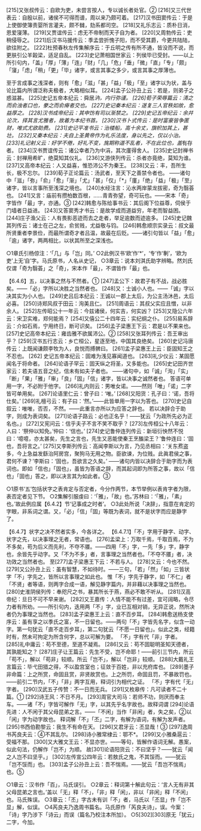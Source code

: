 <!-- { "loadSidebar": true } -->
[215]又张叔传云：自欧为吏，未尝言按人，专以诚长者处官。②
[216]又三代世表云：自殷以前，诸侯不可得而谱，周以来乃颇可着。
[217]汉书田窦传云：于是上使御使簿责婴所言灌夫，颇不雠，劾系都司空。
[218]又礼乐志云：质朴日消，恩爱寖薄。
[219]又贾谊传云：虑无不帝制而天子自为者。
[220]又周勃传云：吏稍侵辱之。
[221]后汉书马援传云：季孟尝折愧子阳，而不受其爵，今更共陆陆，欲往附之。
[222]杜预春秋左传集解序云：于丘明之传有所不通，皆没而不说，而更肤引公羊榖梁，适足自乱。
[223]史记萧相国世家云：列侯毕已受封。——以上所引句内，「盖」「厚」「薄」「连」「财」「几」「危」「垂」「微」「直」「专」「颇」「寖」「虑」「稍」「更」「毕」诸字，或言其事之多少，或言其事之厚薄也。

至于言成事之浅深者，则有「愈」「滋」「甚」「益」「极」「至」诸字以为状，盖与论比篇内所谓泛称夫极者，大略相似耳。
[224]孟子公孙丑上云：若是，则弟子之惑滋甚。
[225]史记五帝本纪云：舜居*汭，内行弥谨。
[226]荀子荣辱篇云：清之而俞浊者口也，豢之而俞瘠者交也。
[227]史记秦本纪云：遂复三人官秩如故，愈益厚之。
[228]汉书成帝纪云：其申饬有司以渐禁之。
[229]史记五帝纪云：余幷论次，择其言尤雅者，故着为本纪书首。
[230]汉书卜式传云：是时富豪皆争匿财，唯式尤欲助费。
[231]史记平准书云：治楼船，高十余丈，旗帜加其上，甚壮。
[232]又秦本纪云：夫自上圣黄帝作为礼乐法度，身以先之，仅以小治。
[233]礼记射义云：好学不倦，好礼不变，旄期称道不乱者，不在此位也，盖*有存者。
[234]汉书贾谊传云：诸公幸者乃为中涓，其次廑得舍人。
[235]史记封禅书云：封禅用希旷，绝莫知其仪礼。
[236]又游侠列传云：杀者亦竟绝，莫知为谁。
[237]又高帝本纪云：人又益喜，惟恐沛公不为秦王。
[238]又云：丰，吾所生长，极不忘尔。
[239]荀子正论篇云：汤武者，至天下之善禁令者也。
——诸句中「滋」「弥」「俞」「愈」「渐」「尤」「甚」「仅」「*」「廑」「绝」「益」「极」「至」诸字，皆以言事所至浅深之境也。
[240]水经注言：沁水两岸蒙龙拔密，奇为翳荟也。
[241]又言：庙前有攒柏数百根，……青青弥望，奇可玩也。——宋本「奇」字皆作「最」字，亦通。③
[242]韩愈与陈给事书云：其后阁下位益尊，伺侯于门墙者日益进。
[243]又答窦秀才书云：是故学成而道益穷，年老而智益困。
[244]庄子渔父云：人有畏影恶迹而去之走者，举足逾数而迹逾多。
[245]史记魏其列传云：诸士在己之左，俞贫贱，尤益敬与钧。
[246]韩愈顺宗实录云：叔文最所贤重者李景俭，而最所谓奇才者吕温，故最在后贬。——诸引句皆以「益」「愈」「逾」诸字，两两相比，以状其所至之深浅也。

○1章氏引杨倞注：‘「几」与「岂」同。’
○2此例汉书‘欧’作‘*’，‘专’作‘剸’，‘欧为吏’上无‘自’字。马氏原书，人名从史记，
○3章云：说本刘淇氏助字辨略。然刘氏仅谓「奇为翳荟」之「奇」，宋本作「最」，不谓皆作「最」也。

【6.4.6】五，以决事之然与不然者。①
[247]孟公下：故君子有不战，战必胜矣。——「必」字所以决胜之当然者也。
[248]又：士诚小人也。——「诚」字以决其实为小人也。
[249]史吕后本纪云：王诚以一郡上太后，为公主汤沐邑，太后必喜。
[250]诗郑风叔于田云：洵美且仁。
[251]周语云：其叔父实应且憎，以非余人。
[252]左传昭公十一年云：今兹诸侯，何实吉，何实凶？
[253]又隐公六年云：宋卫实难，郑何能焉？
[254]又僖公二十四年云：实纪纲之仆。
[255]易系辞云：介如石焉，宁用终日，断可识矣。
[256]孟子梁惠王下云：君是以不果来也。
[257]史记高帝本纪云：雍齿雅不欲属沛公。②
[258]又张耳列传云：吾王审出乎？
[259]汉书五行志云：乡亡桓公，星逐至地，中国其良绝矣。
[260]史记冯唐传云：上既闻谦颇李牧为人，良悦而搏髀曰。
[261]孟子梁惠王上云：臣固知王之不忍也。
[262] 史记五帝本纪云：固难为浅见寡闻道也。
[263]礼少仪云：某固愿闻名于将命者。
[264]论语子罕云：固天纵之将圣，又多能也。
[265]史记田齐世家云：若夫语五音之纪，信未有如夫子者也。
——诸句中，如「诚」「洵」「实」「断」「果」「雅」「审」「良」「固」「信」诸字，皆以决事之诚然者也。
答语可单用一字，不必附于他字。
[266]礼内则云：男唯女诺。——然则「唯」「诺」二字皆可单用矣。
[267]论语里仁云：曾子曰：‘唯。’
[268]又阳货：孔子曰：‘诺，吾将仕矣。’
[269]礼檀弓云：有子曰：‘然。’——此皆单用一字以为答也。
[270]史记自叙云：唯唯，否否，不然。——此重言亦所以为应答之辞也。
若以决辞合于助字，则成为表词矣。
[271]论语子路云：必也正名乎！——犹云「为政所先必为正名也。」
[272]又宪问云：信乎夫子不言不笑不取乎？
[273]左传桓公十八年云：人曰：‘祭仲以知免。’仲曰：‘信也。’
[274]史记鲁仲连列传云：新垣衍怏然不悦曰：‘噫噫，亦太甚矣，先生之言也，先生又恶能使秦王烹醢梁王？’鲁仲连曰：‘固也，吾将言之。’
[275]又李斯列传云：高闻李斯以为言，乃见丞相曰：‘关东焄盗多，今上急益发繇治阿房宫，聚狗马无用之物。臣欲谏，为位贱。此眞君侯之事，君何不谏？’李斯曰：‘固也，吾欲言之久矣。’
——诸句内皆以决辞合于助字而为表词也。即如「信也」「固也」，虽皆为答语之辞，而其起词即为所答之事，故以「信也」「固也」答之，即以决言其为如此者。③

○1原书‘五’包括状字之表肯定与否定者，今分作两节，本节举例以表肯字者为限，表否定者见下节。
○2集解引服虔曰：‘「雅」，「故」也。’苏林曰：‘「雅」，「素」也。’故此例应属【6.4.2】节‘记事成之时者’。
○3此处所说「决辞」，指意在肯定的字眼，非系词之谓。又，「必」「信」「固」等既为表词，就不是状字而应是静字了。

【6.4.7】状字之决不然者实多，今各详之。
【6.4.7.1】「不」字用于静字、动字、状字之先，以决事理之无者，常语也。
 [276]孟梁上：万取千焉，千取百焉，不为不多矣，苟为后义而先利，不夺不餍。——四用「不」字，一先「多」字，静字也，余皆先乎动字。又「不为不多」者，言事理之当然者也。「不夺不餍」者，决功效之当然者也。
至[277]孟子梁惠王下云：不若与人。
[278]又云：今也不然。
[279]又公孙丑上云：虽有智慧，不如待时。——三句，「若」「然」「如」三皆状字「不」字先之，皆所以言事理之如此也。
惟「不」字先于静字，如「不仁」者「不贤」者等语，则两字合成一语，解见静字篇内，并非藉以决事理之当然也。
[280]史淮阴侯列传：奉咫尺之书，暴其所长于燕，燕必不敢不听从。
[281]汉高帝纪：旦日不可不早来谢。
[282]又王嘉传：人情不能不有过差，宜可阔略，令尽力者有所劝。——所引句内，迭用两「不」字，业已互相对销，无异正说，然所决者仍为事理之当然也。
[283]孟子梁惠王上云：直不百步耳。
[284]韩愈送杨支使序云：虽有享之以季氏之富，不一日留也。——两句「不」字皆先名字，似含一动字。第一句犹云「直不走百步耳」，第二句犹云「不愿一日留也」。似此之类，经籍时有，然未可拘定为所含何字，总以可解为要。
「不」字有代「非」字者。
[285]礼中庸云：苟不至德，至道不凝焉。
[286]又云：苟不固聪明圣知天德者，其孰能知之？
[287]庄子让王篇云：先生不受，岂不命耶！——前引三节内，所云「苟不」，解以「苟非」较顺。所云「岂不」，解以「岂非」较顺。
[288]大戴礼王言篇云：毕弋田猎之得，不以盈宫室也；征敛于百姓，非以充府库也。
[289]墨子非命篇：上之所赏，命固且赏，非贤故赏也。上之所罚，命固且罚，不暴故罚也。——前引二节内，「不」「非」两字互用，释词引为相代之证。
「不」字有代「无」字者。
[290]汉武五子传赞：不一日而无兵。
[291]又枚皋传：凡可读者不二十篇。①
[292]诗王风：不日不月。
[293]周官大司马：若师不功，则厌而奉主车。——诸「不」字皆可解作「无」字，以其先乎名字故也。故释词谓
[294]论语先进：人不闲于其父母昆弟之言。——「不闲」当作「非闲」者，失之矣，②以「闲」字为动字故也。
释词解「不」「丕」二字，有解为语词，有解为发声者。
[295]书西伯勘黎云：我生不有命在天。
[296]又君牙云：丕显哉！③
[297]逸周书芮良夫云：④不其乱尔。
[298]诗小雅常棣云：鄂不*。
[299]又小雅桑扈云：受福不那。
[300]又大雅文王云：不显亦世。——等句，皆解作语词无解。愚案，似此句法，仍解作「岂不」为顺。
故[301]论语阳货云：不曰坚乎？——犹云「闻之人岂不曰坚乎。」
[302]左传宣公四年云：若敖氏之鬼，不其馁而。——犹云「岂不馁而」也。
[303]孟子公孙丑上云：吾不惴焉。——犹云「吾岂不惴焉」也。⑤

○1章云：汉书作「百」，马氏误引。
○2章云：释词第十解此句云：‘言人无有非其父母昆弟之言也。’盖以「无」释「不」，「非」释「闲」，非以「非闲」释「不闲」也。马氏殊误。
○3章云：「丕」字古未有训「不」者，马氏以「丕显」作「岂不显」解，似误。
○4芮良夫乃逸周书篇名。马氏原作「芮良夫诗」，误。今案：「诗」字乃涉下「诗云」而误（篇名乃校注本所加）。
○5[302][303]原无「犹云」二字，今加。


